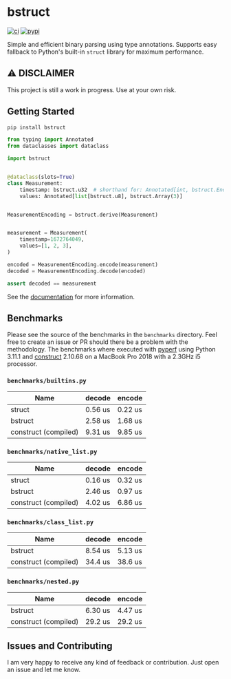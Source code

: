 # bstruct

[![ci](https://github.com/flxbe/bstruct/actions/workflows/ci.yml/badge.svg)](https://github.com/flxbe/bstruct/actions/workflows/ci.yml)
[![pypi](https://img.shields.io/pypi/v/bstruct)](https://pypi.org/project/bstruct/)

<!-- start elevator-pitch -->

Simple and efficient binary parsing using type annotations.
Supports easy fallback to Python's built-in `struct` library for maximum performance.

<!-- end elevator-pitch -->

## ⚠️ DISCLAIMER

This project is still a work in progress. Use at your own risk.

## Getting Started

<!-- start quickstart -->

```bash
pip install bstruct
```

```python
from typing import Annotated
from dataclasses import dataclass

import bstruct


@dataclass(slots=True)
class Measurement:
    timestamp: bstruct.u32  # shorthand for: Annotated[int, bstruct.Encodings.u32]
    values: Annotated[list[bstruct.u8], bstruct.Array(3)]


MeasurementEncoding = bstruct.derive(Measurement)


measurement = Measurement(
    timestamp=1672764049,
    values=[1, 2, 3],
)

encoded = MeasurementEncoding.encode(measurement)
decoded = MeasurementEncoding.decode(encoded)

assert decoded == measurement
```

<!-- end quickstart -->

See the [documentation](https://bstruct.readthedocs.io/) for more information.

## Benchmarks

Please see the source of the benchmarks in the `benchmarks` directory.
Feel free to create an issue or PR should there be a problem with the methodology.
The benchmarks where executed with
[pyperf](https://github.com/psf/pyperf)
using Python 3.11.1 and
[construct](https://pypi.org/project/construct/) 2.10.68
on a MacBook Pro 2018 with a 2.3GHz i5 processor.

### `benchmarks/builtins.py`

| Name                 | decode  | encode  |
| -------------------- | ------- | ------- |
| struct               | 0.56 us | 0.22 us |
| bstruct              | 2.58 us | 1.68 us |
| construct (compiled) | 9.31 us | 9.85 us |

### `benchmarks/native_list.py`

| Name                 | decode  | encode  |
| -------------------- | ------- | ------- |
| struct               | 0.16 us | 0.32 us |
| bstruct              | 2.46 us | 0.97 us |
| construct (compiled) | 4.02 us | 6.86 us |

### `benchmarks/class_list.py`

| Name                 | decode  | encode  |
| -------------------- | ------- | ------- |
| bstruct              | 8.54 us | 5.13 us |
| construct (compiled) | 34.4 us | 38.6 us |

### `benchmarks/nested.py`

| Name                 | decode  | encode  |
| -------------------- | ------- | ------- |
| bstruct              | 6.30 us | 4.47 us |
| construct (compiled) | 29.2 us | 29.2 us |

## Issues and Contributing

I am very happy to receive any kind of feedback or contribution.
Just open an issue and let me know.
